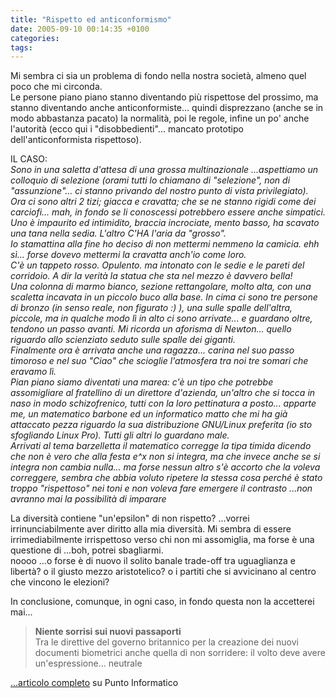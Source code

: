 ```yaml
---
title: "Rispetto ed anticonformismo"
date: 2005-09-10 00:14:35 +0100
categories: 
tags: 
---
```


Mi sembra ci sia un problema di fondo nella nostra società, almeno quel poco che mi circonda.  
Le persone piano piano stanno diventando più rispettose del prossimo, ma stanno diventando anche anticonformiste... quindi disprezzano (anche se in modo abbastanza pacato) la normalità, poi le regole, infine un po' anche l'autorità (ecco qui i "disobbedienti"... mancato prototipo dell'anticonformista rispettoso).

IL CASO:  
_Sono in una saletta d'attesa di una grossa multinazionale ...aspettiamo un colloquio di selezione (orami tutti lo chiamano di "selezione", non di "assunzione"... ci stanno privando del nostro punto di vista privilegiato). Ora ci sono altri 2 tizi; giacca e cravatta; che se ne stanno rigidi come dei carciofi... mah, in fondo se li conoscessi potrebbero essere anche simpatici.  
Uno è impaurito ed intimidito, braccia incrociate, mento basso, ha scavato una tana nella sedia. L'altro C'HA l'aria da "grosso".  
Io stamattina alla fine ho deciso di non mettermi nemmeno la camicia. ehh sì... forse dovevo mettermi la cravatta anch'io come loro.   
C'è un tappeto rosso. Opulento. ma intonato con le sedie e le pareti del corridoio. A dir la verità la statua che sta nel mezzo è davvero bella!  
Una colonna di marmo bianco, sezione rettangolare, molto alta, con una scaletta incavata in un piccolo buco alla base. In cima ci sono tre persone di bronzo (in senso reale, non figurato :) ), una sulle spalle dell'altra, piccole, ma in qualche modo lì in alto ci sono arrivate... e guardano oltre, tendono un passo avanti. Mi ricorda un aforisma di Newton... quello riguardo allo scienziato seduto sulle spalle dei giganti.  
Finalmente ora è arrivata anche una ragazza... carina nel suo passo timoroso e nel suo "Ciao" che scioglie l'atmosfera tra noi tre somari che eravamo lì.  
Pian piano siamo diventati una marea: c'è un tipo che potrebbe assomigliare al fratellino di un direttore d'azienda, un'altro che si tocca in naso in modo schizofrenico, tutti con la loro pettinatura a posto... apparte me, un matematico barbone ed un informatico matto che mi ha già attaccato pezza riguardo la sua distribuzione GNU/Linux preferita (io sto sfogliando Linux Pro). Tutti gli altri lo guardano male.  
Arrivati al tema barzelletta il matematico corregge la tipa timida dicendo che non è vero che alla festa e^x non si integra, ma che invece anche se si integra non cambia nulla... ma forse nessun altro s'è accorto che la voleva correggere, sembra che abbia voluto ripetere la stessa cosa perché è stato troppo "rispettoso" nei toni e non voleva fare emergere il contrasto ...non avranno mai la possibilità di imparare_ 

La diversità contiene "un'epsilon" di non rispetto? ...vorrei irrinunciabilmente aver diritto alla mia diversità. 
Mi sembra di essere irrimediabilmente irrispettoso verso chi non mi assomiglia, ma forse è una questione di ...boh, potrei sbagliarmi.  
noooo ...o forse è di nuovo il solito banale trade-off tra uguaglianza e libertà? o il giusto mezzo aristotelico? o i partiti che si avvicinano al centro che vincono le elezioni? 

In conclusione, comunque, in ogni caso, in fondo questa non la accetterei mai...

> **Niente sorrisi sui nuovi passaporti**  
> Tra le direttive del governo britannico per la creazione dei nuovi documenti biometrici anche quella di non sorridere: il volto deve avere un'espressione... neutrale

[...articolo completo](http://punto-informatico.it/p.asp?i=54810&r=PI) su Punto Informatico
